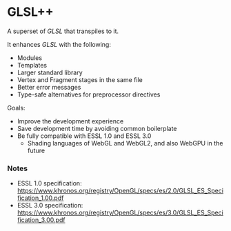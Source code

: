 # GLSL++

A superset of *GLSL* that transpiles to it.

It enhances *GLSL* with the following:
* Modules
* Templates
* Larger standard library
* Vertex and Fragment stages in the same file
* Better error messages
* Type-safe alternatives for preprocessor directives

Goals:
* Improve the development experience
* Save development time by avoiding common boilerplate
* Be fully compatible with ESSL 1.0 and ESSL 3.0
    * Shading languages of WebGL and WebGL2, and also WebGPU in the future

### Notes

* ESSL 1.0 specification: https://www.khronos.org/registry/OpenGL/specs/es/2.0/GLSL_ES_Specification_1.00.pdf
* ESSL 3.0 specification: https://www.khronos.org/registry/OpenGL/specs/es/3.0/GLSL_ES_Specification_3.00.pdf